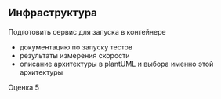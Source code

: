 ## Инфраструктура

Подготовить сервис для запуска в контейнере
- документацию по запуску тестов
- результаты измерения скорости
- описание архитектуры в plantUML и выбора именно этой архитектуры


Оценка 5
